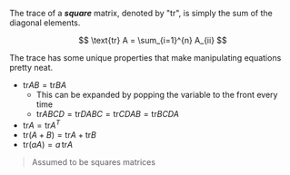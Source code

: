 The trace of a ***square*** matrix, denoted by "tr", is simply the sum of the diagonal elements. 

$$
  \text{tr} A = \sum_{i=1}^{n} A_{ii}
$$

The trace has some unique properties that make manipulating equations pretty neat. 
- $\text{tr} A B = \text{tr} B A$
  - This can be expanded by popping the variable to the front every time
  - $\text{tr}ABCD = \text{tr}DABC = \text{tr}CDAB = \text{tr}BCDA$
- $\text{tr} A = \text{tr} A^T$
- $\text{tr}(A + B) = \text{tr} A + \text{tr} B$
- $\text{tr} (aA) = a \, \text{tr} A$
> Assumed to be squares matrices 

